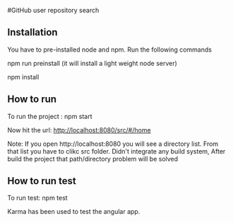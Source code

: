 #GitHub user repository search

## Installation
You have to pre-installed node and npm. Run the following commands

npm run preinstall (it will install a light weight node server)

npm install

## How to run
To run the project : npm start

Now hit the url: [http://localhost:8080/src/#/home](http://localhost:8080/src/#/home)

Note: If you open http://localhost:8080 you will see a directory list.
From that list you have to clikc src folder. Didn't integrate any
build system, After build the project that path/directory problem will 
be solved


## How to run test
To run test: npm test

Karma has been used to test the angular app.

